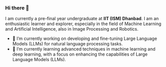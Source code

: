 ### Hi there 👋
I am currently a pre-final year undergraduate at **IIT (ISM) Dhanbad**. I am an enthusiastic learner and explorer, especially in the field of Machine Learning and Artificial Intelligence, also in Image Processing and Robotics.
- 🔭 I’m currently working on developing and fine-tuning Large Language Models (LLMs) for natural language processing tasks.
- 🌱 I’m currently learning advanced techniques in machine learning and deep learning, with a focus on enhancing the capabilities of Large Language Models (LLMs).

<!--
**ES7/ES7** is a ✨ _special_ ✨ repository because its `README.md` (this file) appears on your GitHub profile.

Here are some ideas to get you started:

- 🔭 I’m currently working on ...
- 🌱 I’m currently learning ...
- 👯 I’m looking to collaborate on ...
- 🤔 I’m looking for help with ...
- 💬 Ask me about ...
- 📫 How to reach me: ...
- 😄 Pronouns: ...
- ⚡ Fun fact: ...
-->
